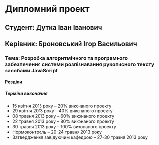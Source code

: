 Дипломний проект
================

Студент: Дутка Іван Іванович
----------------------------
Керівник: Броновський Ігор Васильович
-------------------------------------

### Тема: Розробка алгоритмічного та програмного забезпечення системи розпізнавання рукописного тексту засобами JavaScript

#### Розділи


##### Терміни виконання
* 15 квітня 2013 року – 20% виконаного проекту
* 29 квітня 2013 року – 40% виконаного проекту
* 08 травня 2013 року – 60% виконаного проекту
* 22 травня 2013 року – 80% виконаного проекту
* 30 травня 2013 року – 100% виконаного проекту
* Нормоконтроль – 20-24 травня 2013 року
* Затвердження завідуючим кафедрою – 27-30 травня 2013 року
